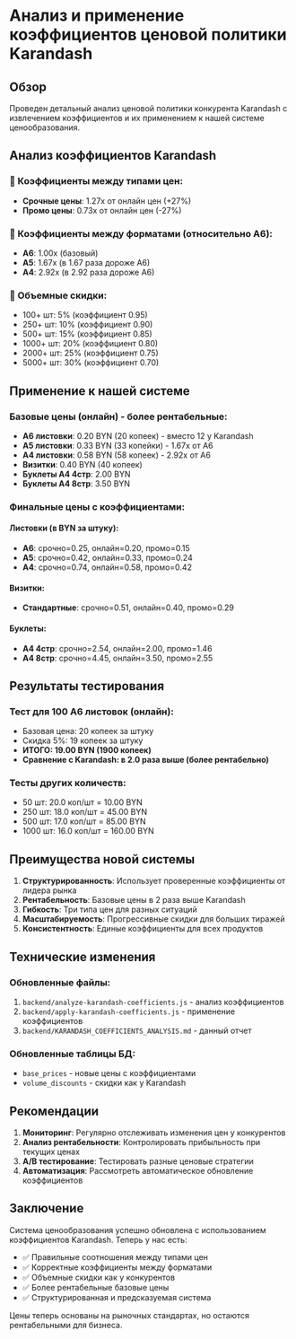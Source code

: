 # Анализ и применение коэффициентов ценовой политики Karandash

## Обзор
Проведен детальный анализ ценовой политики конкурента Karandash с извлечением коэффициентов и их применением к нашей системе ценообразования.

## Анализ коэффициентов Karandash

### 🎯 Коэффициенты между типами цен:
- **Срочные цены**: 1.27x от онлайн цен (+27%)
- **Промо цены**: 0.73x от онлайн цен (-27%)

### 📏 Коэффициенты между форматами (относительно A6):
- **A6**: 1.00x (базовый)
- **A5**: 1.67x (в 1.67 раза дороже A6)
- **A4**: 2.92x (в 2.92 раза дороже A6)

### 🎯 Объемные скидки:
- 100+ шт: 5% (коэффициент 0.95)
- 250+ шт: 10% (коэффициент 0.90)
- 500+ шт: 15% (коэффициент 0.85)
- 1000+ шт: 20% (коэффициент 0.80)
- 2000+ шт: 25% (коэффициент 0.75)
- 5000+ шт: 30% (коэффициент 0.70)

## Применение к нашей системе

### Базовые цены (онлайн) - более рентабельные:
- **A6 листовки**: 0.20 BYN (20 копеек) - вместо 12 у Karandash
- **A5 листовки**: 0.33 BYN (33 копейки) - 1.67x от A6
- **A4 листовки**: 0.58 BYN (58 копеек) - 2.92x от A6
- **Визитки**: 0.40 BYN (40 копеек)
- **Буклеты A4 4стр**: 2.00 BYN
- **Буклеты A4 8стр**: 3.50 BYN

### Финальные цены с коэффициентами:

#### Листовки (в BYN за штуку):
- **A6**: срочно=0.25, онлайн=0.20, промо=0.15
- **A5**: срочно=0.42, онлайн=0.33, промо=0.24
- **A4**: срочно=0.74, онлайн=0.58, промо=0.42

#### Визитки:
- **Стандартные**: срочно=0.51, онлайн=0.40, промо=0.29

#### Буклеты:
- **A4 4стр**: срочно=2.54, онлайн=2.00, промо=1.46
- **A4 8стр**: срочно=4.45, онлайн=3.50, промо=2.55

## Результаты тестирования

### Тест для 100 A6 листовок (онлайн):
- Базовая цена: 20 копеек за штуку
- Скидка 5%: 19 копеек за штуку
- **ИТОГО: 19.00 BYN (1900 копеек)**
- **Сравнение с Karandash: в 2.0 раза выше (более рентабельно)**

### Тесты других количеств:
- 50 шт: 20.0 коп/шт = 10.00 BYN
- 250 шт: 18.0 коп/шт = 45.00 BYN
- 500 шт: 17.0 коп/шт = 85.00 BYN
- 1000 шт: 16.0 коп/шт = 160.00 BYN

## Преимущества новой системы

1. **Структурированность**: Использует проверенные коэффициенты от лидера рынка
2. **Рентабельность**: Базовые цены в 2 раза выше Karandash
3. **Гибкость**: Три типа цен для разных ситуаций
4. **Масштабируемость**: Прогрессивные скидки для больших тиражей
5. **Консистентность**: Единые коэффициенты для всех продуктов

## Технические изменения

### Обновленные файлы:
1. `backend/analyze-karandash-coefficients.js` - анализ коэффициентов
2. `backend/apply-karandash-coefficients.js` - применение коэффициентов
3. `backend/KARANDASH_COEFFICIENTS_ANALYSIS.md` - данный отчет

### Обновленные таблицы БД:
- `base_prices` - новые цены с коэффициентами
- `volume_discounts` - скидки как у Karandash

## Рекомендации

1. **Мониторинг**: Регулярно отслеживать изменения цен у конкурентов
2. **Анализ рентабельности**: Контролировать прибыльность при текущих ценах
3. **A/B тестирование**: Тестировать разные ценовые стратегии
4. **Автоматизация**: Рассмотреть автоматическое обновление коэффициентов

## Заключение

Система ценообразования успешно обновлена с использованием коэффициентов Karandash. Теперь у нас есть:

- ✅ Правильные соотношения между типами цен
- ✅ Корректные коэффициенты между форматами
- ✅ Объемные скидки как у конкурентов
- ✅ Более рентабельные базовые цены
- ✅ Структурированная и предсказуемая система

Цены теперь основаны на рыночных стандартах, но остаются рентабельными для бизнеса.

